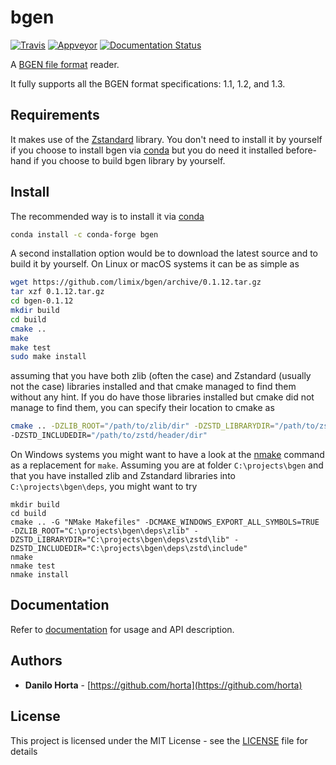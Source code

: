 # bgen

[![Travis](https://img.shields.io/travis/limix/bgen.svg?style=flat-square)](https://travis-ci.org/limix/bgen)
[![Appveyor](https://ci.appveyor.com/api/projects/status/9ygi9jksbgikb87y/branch/master?svg=true)](https://ci.appveyor.com/project/Horta/bgen)
[![Documentation Status](https://readthedocs.org/projects/bgen/badge/?style=flat-square&version=latest)](https://bgen.readthedocs.io/)

A [BGEN file format](http://www.well.ox.ac.uk/~gav/bgen_format/) reader.

It fully supports all the BGEN format specifications: 1.1, 1.2, and 1.3.

## Requirements

It makes use of the [Zstandard](http://facebook.github.io/zstd/) library.
You don't need to install it by yourself if you choose to install bgen
via [conda](http://conda.pydata.org/docs/index.html) but you do need it
installed before-hand if you choose to build bgen library by yourself.

## Install

The recommended way is to install it via
[conda](http://conda.pydata.org/docs/index.html)

```bash
conda install -c conda-forge bgen
```

A second installation option would be to download the latest source and to
build it by yourself.
On Linux or macOS systems it can be as simple as
```bash
wget https://github.com/limix/bgen/archive/0.1.12.tar.gz
tar xzf 0.1.12.tar.gz
cd bgen-0.1.12
mkdir build
cd build
cmake ..
make
make test
sudo make install
```
assuming that you have both zlib (often the case) and Zstandard (usually not
the case) libraries installed and that cmake managed to find them without
any hint.
If you do have those libraries installed but cmake did not manage to find
them, you can specify their location to cmake as
```bash
cmake .. -DZLIB_ROOT="/path/to/zlib/dir" -DZSTD_LIBRARYDIR="/path/to/zstd/lib/dir"
-DZSTD_INCLUDEDIR="/path/to/zstd/header/dir"
```

On Windows systems you might want to have a look at the
[nmake](https://msdn.microsoft.com/en-us/library/dd9y37ha.aspx) command
as a replacement for ``make``.
Assuming you are at folder ``C:\projects\bgen`` and that you have installed
zlib and Zstandard libraries into ``C:\projects\bgen\deps``, you might want
to try
```
mkdir build
cd build
cmake .. -G "NMake Makefiles" -DCMAKE_WINDOWS_EXPORT_ALL_SYMBOLS=TRUE -DZLIB_ROOT="C:\projects\bgen\deps\zlib" -DZSTD_LIBRARYDIR="C:\projects\bgen\deps\zstd\lib" -DZSTD_INCLUDEDIR="C:\projects\bgen\deps\zstd\include"
nmake
nmake test
nmake install
```

## Documentation

Refer to [documentation](https://bgen.readthedocs.io/) for usage and API
description.

## Authors

* **Danilo Horta** - [https://github.com/horta](https://github.com/horta)

## License

This project is licensed under the MIT License - see the
[LICENSE](LICENSE) file for details

